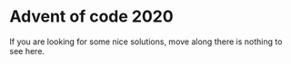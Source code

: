 # Advent of code 2020
If you are looking for some nice solutions, move along there is nothing to see here.
